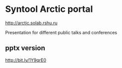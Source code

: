 # Syntool Arctic portal

http://arctic.solab.rshu.ru

Presentation for different public talks and conferences

## pptx version

http://bit.ly/1Y9qrE0
